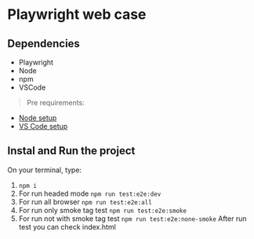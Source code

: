 # Playwright web case

## Dependencies

- Playwright 
- Node 
- npm
- VSCode

> Pre requirements: 
- [Node setup](https://nodejs.dev/en/learn/how-to-install-nodejs/)
- [VS Code setup](https://code.visualstudio.com/learn/get-started/basics)

## Instal and Run the project

On your terminal, type:

1. `npm i`
2. For run headed mode `npm run test:e2e:dev`
3. For run all browser `npm run test:e2e:all`
4. For run only smoke tag test `npm run test:e2e:smoke`
5. For run not with smoke tag test `npm run test:e2e:none-smoke`
After run test you can check index.html
